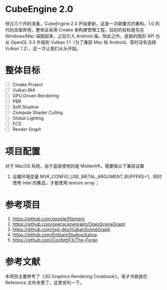 # CubeEngine 2.0
经过几个月的准备，CubeEngine 2.0 开始更新，这是一次颠覆式的重构，1.0 的代码全部弃用，整体会采用 Cmake 来构建管理工程，目前的目标是先在 Windows/Mac 端跑起来，之后引入 Android 端，除此之外，底层的图形 API 也从 OpenGL 3.3 升级到 Vulkan 1.1（为了兼容 Mac 和 Android，暂时没有选择 Vulkan 1.2），这一次让我们从头开始。

# 整体目标
- [ ] Cmake Project
- [ ] Vulkan RHI
- [ ] GPU Driven Rendering
- [ ] PBR
- [ ] Soft Shadow
- [ ] Compute Shader Culling
- [ ] Global Lighting
- [ ] ECS
- [ ] Render Graph

# 项目配置
对于 MacOS 系统，由于底层使用的是 MoltenVK，需要做以下兼容设置
1. 设置环境变量 MVK_CONFIG_USE_METAL_ARGUMENT_BUFFERS=1，同时使用 Intel 的集显，才能使用 texture array；

# 参考项目
1. https://github.com/google/filament
2. https://github.com/openscenegraph/OpenSceneGraph
3. https://github.com/vsg-dev/VulkanSceneGraph
4. https://github.com/EmbarkStudios/kajiya
5. https://github.com/ConfettiFX/The-Forge

# 参考文献
本项目主要参考了《3D Graphics Rendering Cookbook》，电子书我放在 Reference 文件夹里了，这里安利一下。
